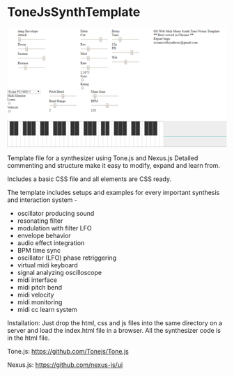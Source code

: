 # ToneJsSynthTemplate

<img src="https://github.com/OceanSwift/ToneJsSynthTemplate/blob/master/tone_template_screenshot.png">

Template file for a synthesizer using Tone.js and Nexus.js Detailed commenting and structure make it easy to modify, expand and learn from.

Includes a basic CSS file and all elements are CSS ready. 

The template includes setups and examples for every important synthesis and interaction system -
- oscillator producing sound
- resonating filter
- modulation with filter LFO
- envelope behavior
- audio effect integration
- BPM time sync
- oscillator (LFO) phase retriggering
- virtual midi keyboard
- signal analyzing oscilloscope
- midi interface
- midi pitch bend
- midi velocity
- midi monitoring
- midi cc learn system

Installation:
Just drop the html, css and js files into the same directory on a server and load the index.html file in a browser. All the synthesizer code is in the html file.

Tone.js:
https://github.com/Tonejs/Tone.js

Nexus.js:
https://github.com/nexus-js/ui

